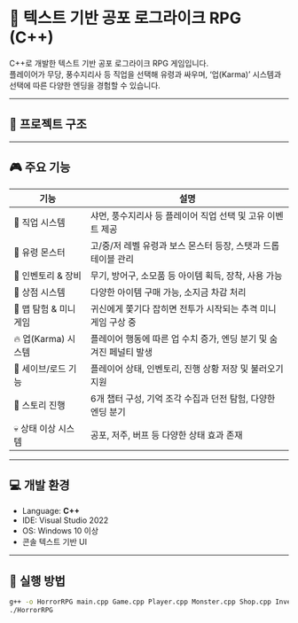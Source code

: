 # 👻 텍스트 기반 공포 로그라이크 RPG (C++)

C++로 개발한 텍스트 기반 공포 로그라이크 RPG 게임입니다.  
플레이어가 무당, 풍수지리사 등 직업을 선택해 유령과 싸우며, ‘업(Karma)’ 시스템과 선택에 따른 다양한 엔딩을 경험할 수 있습니다.

---

## 📁 프로젝트 구조


---

## 🎮 주요 기능

| 기능               | 설명                                                      |
|--------------------|-----------------------------------------------------------|
| 👥 직업 시스템       | 샤먼, 풍수지리사 등 플레이어 직업 선택 및 고유 이벤트 제공 |
| 🐉 유령 몬스터      | 고/중/저 레벨 유령과 보스 몬스터 등장, 스탯과 드롭 테이블 관리    |
| 🎒 인벤토리 & 장비   | 무기, 방어구, 소모품 등 아이템 획득, 장착, 사용 가능           |
| 🛒 상점 시스템       | 다양한 아이템 구매 가능, 소지금 차감 처리                     |
| 🏃 맵 탐험 & 미니게임| 귀신에게 쫓기다 잡히면 전투가 시작되는 추격 미니게임 구상 중    |
| 🔥 업(Karma) 시스템  | 플레이어 행동에 따른 업 수치 증가, 엔딩 분기 및 숨겨진 페널티 발생 |
| 💾 세이브/로드 기능  | 플레이어 상태, 인벤토리, 진행 상황 저장 및 불러오기 지원        |
| 📜 스토리 진행       | 6개 챕터 구성, 기억 조각 수집과 던전 탐험, 다양한 엔딩 분기       |
| 💀 상태 이상 시스템  | 공포, 저주, 버프 등 다양한 상태 효과 존재                     |

---

## 💻 개발 환경

- Language: **C++**  
- IDE: Visual Studio 2022  
- OS: Windows 10 이상  
- 콘솔 텍스트 기반 UI  

---

## 📂 실행 방법

```bash
g++ -o HorrorRPG main.cpp Game.cpp Player.cpp Monster.cpp Shop.cpp Inventory.cpp
./HorrorRPG
